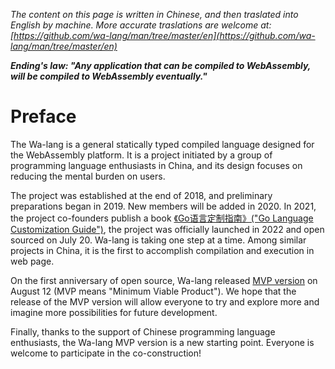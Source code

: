 *The content on this page is written in Chinese, and then traslated into English by machine. More accurate traslations are welcome at: [https://github.com/wa-lang/man/tree/master/en](https://github.com/wa-lang/man/tree/master/en)*

***Ending's law: "Any application that can be compiled to WebAssembly, will be compiled to WebAssembly eventually."***

# Preface

The Wa-lang is a general statically typed compiled language designed for the WebAssembly platform. It is a project initiated by a group of programming language enthusiasts in China, and its design focuses on reducing the mental burden on users.

The project was established at the end of 2018, and preliminary preparations began in 2019. New members will be added in 2020. In 2021, the project co-founders publish a book [《Go语言定制指南》("Go Language Customization Guide")](https://github.com/chai2010/go-ast-book), the project was officially launched in 2022 and open sourced on July 20. Wa-lang is taking one step at a time. Among similar projects in China, it is the first to accomplish compilation and execution in web page.

On the first anniversary of open source, Wa-lang released [MVP version](https://github.com/wa-lang/wa/releases) on August 12 (MVP means "Minimum Viable Product"). We hope that the release of the MVP version will allow everyone to try and explore more and imagine more possibilities for future development.

Finally, thanks to the support of Chinese programming language enthusiasts, the Wa-lang MVP version is a new starting point. Everyone is welcome to participate in the co-construction!